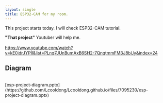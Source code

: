 ```yaml
---
layout: single
title: ESP32-CAM for my room.
---
```


This project starts today.
I will check ESP32-CAM tutorial.


**"That project"** Youtuber will help me. <br>
<br>
<https://www.youtube.com/watch?v=kE0idrJYPII&list=PLnq7JUnBumAxB6SH2-7QnqtmmFM3J8bUy&index=24>


## Diagram  
<br>
[esp-project-diagram.pptx](https://github.com/Lcooldong/Lcooldong.github.io/files/7095230/esp-project-diagram.pptx)

